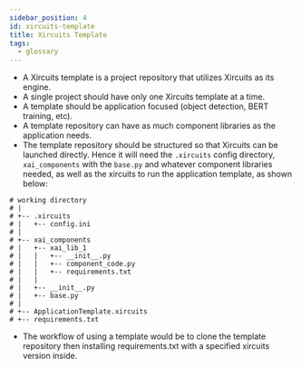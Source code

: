 ```yaml
---
sidebar_position: 4
id: xircuits-template
title: Xircuits Template
tags:
  - glossary
---
```


* A Xircuits template is a project repository that utilizes Xircuits as its engine.
* A single project should have only one Xircuits template at a time.
* A template should be application focused (object detection, BERT training, etc).
* A template repository can have as much component libraries as the application needs.
* The template repository should be structured so that Xircuits can be launched directly. Hence it will need the `.xircuits` config directory, `xai_components` with the `base.py` and whatever component libraries needed, as well as the xircuits to run the application template, as shown below: 
```
# working directory
# |
# +-- .xircuits
# |   +-- config.ini
# |
# +-- xai_components
# |   +-- xai_lib_1
# |   |   +-- __init__.py
# |   |   +-- component_code.py
# |   |   +-- requirements.txt
# |   |
# |   +-- __init__.py
# |   +-- base.py
# |
# +-- ApplicationTemplate.xircuits
# +-- requirements.txt
```
* The workflow of using a template would be to clone the template repository then installing requirements.txt with a specified xircuits version inside.